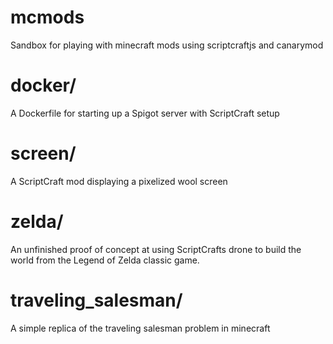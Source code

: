# mcmods
Sandbox for playing with minecraft mods using scriptcraftjs and canarymod

# docker/
A Dockerfile for starting up a Spigot server with ScriptCraft setup

# screen/
A ScriptCraft mod displaying a pixelized wool screen

# zelda/
An unfinished proof of concept at using ScriptCrafts drone to build the world from the Legend of Zelda classic game.

# traveling_salesman/
A simple replica of the traveling salesman problem in minecraft
